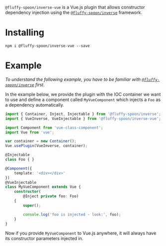 `@fluffy-spoon/inverse-vue` is a Vue.js plugin that allows constructor dependency injection using the [`@fluffy-spoon/inverse`](https://www.npmjs.com/package/@fluffy-spoon/inverse-vue) framework.

# Installing
`npm i @fluffy-spoon/inverse-vue --save`

# Example
_To understand the following example, you have to be familiar with [`@fluffy-spoon/inverse`](https://www.npmjs.com/package/@fluffy-spoon/inverse-vue) first._

In the example below, we provide the plugin with the IOC container we want to use and define a component called `MyVueComponent` which injects a `Foo` as a dependency automatically. 

```typescript
import { Container, Inject, Injectable } from '@fluffy-spoon/inverse';
import { VueInverse, VueInjectable } from '@fluffy-spoon/inverse-vue';

import Component from 'vue-class-component';
import Vue from 'vue';

var container = new Container();
Vue.usePlugin(VueInverse, container);

@Injectable
class Foo { }

@Component({
    template: '<div></div>'
})
@VueInjectable
class MyVueComponent extends Vue {
    constructor(
        @Inject private foo: Foo) 
    {
        super();  

        console.log('foo is injected - look:', foo);
    }
}
```

Now if you provide `MyVueComponent` to Vue.js anywhere, it will always have its constructor parameters injected in.